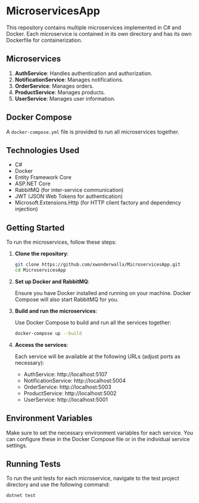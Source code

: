 # MicroservicesApp

This repository contains multiple microservices implemented in C# and Docker. Each microservice is contained in its own directory and has its own Dockerfile for containerization.

## Microservices

1. **AuthService**: Handles authentication and authorization.
2. **NotificationService**: Manages notifications.
3. **OrderService**: Manages orders.
4. **ProductService**: Manages products.
5. **UserService**: Manages user information.

## Docker Compose

A `docker-compose.yml` file is provided to run all microservices together.

## Technologies Used

- C#
- Docker
- Entity Framework Core
- ASP.NET Core
- RabbitMQ (for inter-service communication)
- JWT (JSON Web Tokens for authentication)
- Microsoft.Extensions.Http (for HTTP client factory and dependency injection)

## Getting Started

To run the microservices, follow these steps:

1. **Clone the repository**:

    ```bash
    git clone https://github.com/xwonderwallx/MicroservicesApp.git
    cd MicroservicesApp
    ```

2. **Set up Docker and RabbitMQ**:

    Ensure you have Docker installed and running on your machine. Docker Compose will also start RabbitMQ for you.

3. **Build and run the microservices**:

    Use Docker Compose to build and run all the services together:

    ```bash
    docker-compose up --build
    ```

4. **Access the services**:

    Each service will be available at the following URLs (adjust ports as necessary):

    - AuthService: http://localhost:5107
    - NotificationService: http://localhost:5004
    - OrderService: http://localhost:5003
    - ProductService: http://localhost:5002
    - UserService: http://localhost:5001

## Environment Variables

Make sure to set the necessary environment variables for each service. You can configure these in the Docker Compose file or in the individual service settings.

## Running Tests

To run the unit tests for each microservice, navigate to the test project directory and use the following command:

```bash
dotnet test

